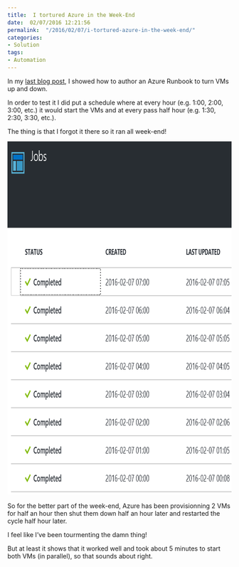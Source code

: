 ```yaml
---
title:  I tortured Azure in the Week-End
date:  02/07/2016 12:21:56
permalink:  "/2016/02/07/i-tortured-azure-in-the-week-end/"
categories:
- Solution
tags:
- Automation
---
```

<p>In my <a href="https://vincentlauzon.com/2016/02/05/shutting-down-vms-on-schedule-in-azure/">last blog post</a>, I showed how to author an Azure Runbook to turn VMs up and down.</p> <p>In order to test it I did put a schedule where at every hour (e.g. 1:00, 2:00, 3:00, etc.) it would start the VMs and at every pass half hour (e.g. 1:30, 2:30, 3:30, etc.).</p> <p>The thing is that I forgot it there so it ran all week-end!</p> <p><a href="assets/2016/2/i-tortured-azure-in-the-week-end/image4.png"><img title="image" style="border-top:0;border-right:0;background-image:none;border-bottom:0;padding-top:0;padding-left:0;border-left:0;display:inline;padding-right:0;" border="0" alt="image" src="assets/2016/2/i-tortured-azure-in-the-week-end/image_thumb4.png" width="836" height="794" /></a></p> <p>So for the better part of the week-end, Azure has been provisionning 2 VMs for half an hour then shut them down half an hour later and restarted the cycle half hour later.</p> <p>I feel like I’ve been tourmenting the damn thing!</p> <p>But at least it shows that it worked well and took about 5 minutes to start both VMs (in parallel), so that sounds about right.</p>